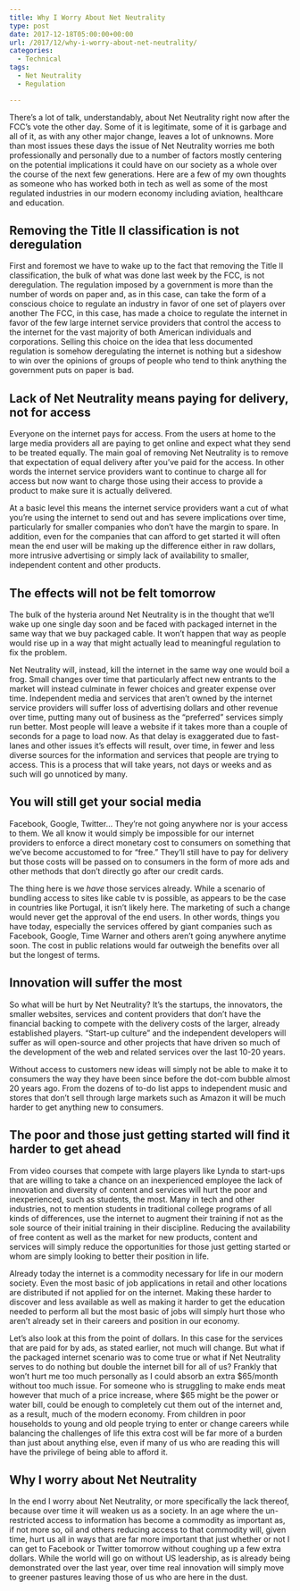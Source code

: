 ```yaml
---
title: Why I Worry About Net Neutrality
type: post
date: 2017-12-18T05:00:00+00:00
url: /2017/12/why-i-worry-about-net-neutrality/
categories:
  - Technical
tags:
  - Net Neutrality
  - Regulation

---
```

There’s a lot of talk, understandably, about Net Neutrality right now after the FCC’s vote the other day. Some of it is legitimate, some of it is garbage and all of it, as with any other major change, leaves a lot of unknowns. More than most issues these days the issue of Net Neutrality worries me both professionally and personally due to a number of factors mostly centering on the potential implications it could have on our society as a whole over the course of the next few generations. Here are a few of my own thoughts as someone who has worked both in tech as well as some of the most regulated industries in our modern economy including aviation, healthcare and education.
## Removing the Title II classification is not deregulation

First and foremost we have to wake up to the fact that removing the Title II classification, the bulk of what was done last week by the FCC, is not deregulation. The regulation imposed by a government is more than the number of words on paper and, as in this case, can take the form of a conscious choice to regulate an industry in favor of one set of players over another The FCC, in this case, has made a choice to regulate the internet in favor of the few large internet service providers that control the access to the internet for the vast majority of both American individuals and corporations. Selling this choice on the idea that less documented regulation is somehow deregulating the internet is nothing but a sideshow to win over the opinions of groups of people who tend to think anything the government puts on paper is bad.

## Lack of Net Neutrality means paying for delivery, not for access

Everyone on the internet pays for access. From the users at home to the large media providers all are paying to get online and expect what they send to be treated equally. The main goal of removing Net Neutrality is to remove that expectation of equal delivery after you’ve paid for the access. In other words the internet service providers want to continue to charge all for access but now want to charge those using their access to provide a product to make sure it is actually delivered.

At a basic level this means the internet service providers want a cut of what you’re using the internet to send out and has severe implications over time, particularly for smaller companies who don’t have the margin to spare. In addition, even for the companies that can afford to get started it will often mean the end user will be making up the difference either in raw dollars, more intrusive advertising or simply lack of availability to smaller, independent content and other products.

## The effects will not be felt tomorrow

The bulk of the hysteria around Net Neutrality is in the thought that we’ll wake up one single day soon and be faced with packaged internet in the same way that we buy packaged cable. It won’t happen that way as people would rise up in a way that might actually lead to meaningful regulation to fix the problem.

Net Neutrality will, instead, kill the internet in the same way one would boil a frog. Small changes over time that particularly affect new entrants to the market will instead culminate in fewer choices and greater expense over time. Independent media and services that aren’t owned by the internet service providers will suffer loss of advertising dollars and other revenue over time, putting many out of business as the “preferred” services simply run better. Most people will leave a website if it takes more than a couple of seconds for a page to load now. As that delay is exaggerated due to fast-lanes and other issues it’s effects will result, over time, in fewer and less diverse sources for the information and services that people are trying to access. This is a process that will take years, not days or weeks and as such will go unnoticed by many.

## You will still get your social media

Facebook, Google, Twitter… They’re not going anywhere nor is your access to them. We all know it would simply be impossible for our internet providers to enforce a direct monetary cost to consumers on something that we’ve become accustomed to for “free.” They’ll still have to pay for delivery but those costs will be passed on to consumers in the form of more ads and other methods that don’t directly go after our credit cards.

The thing here is we&nbsp;_have_ those services already. While a scenario of bundling access to sites like cable tv is possible, as appears to be the case in countries like Portugal, it isn’t likely here. The marketing of such a change would never get the approval of the end users. In other words, things you have today, especially the services offered by giant companies such as Facebook, Google, Time Warner and others aren’t going anywhere anytime soon. The cost in public relations would far outweigh the benefits over all but the longest of terms.

## Innovation will suffer the most

So what will be hurt by Net Neutrality? It’s the startups, the innovators, the smaller websites, services and content providers that don’t have the financial backing to compete with the delivery costs of the larger, already established players. “Start-up culture” and the independent developers will suffer as will open-source and other projects that have driven so much of the development of the web and related services over the last 10-20 years.

Without access to customers new ideas will simply not be able to make it to consumers the way they have been since before the dot-com bubble almost 20 years ago. From the dozens of to-do list apps to independent music and stores that don’t sell through large markets such as Amazon it will be much harder to get anything new to consumers.

## The poor and those just getting started will find it harder to get ahead

From video courses that compete with large players like Lynda to start-ups that are willing to take a chance on an inexperienced employee the lack of innovation and diversity of content and services will hurt the poor and inexperienced, such as students, the most. Many in tech and other industries, not to mention students in traditional college programs of all kinds of differences, use the internet to augment their training if not as the sole source of their initial training in their discipline. Reducing the availability of free content as well as the market for new products, content and services will simply reduce the opportunities for those just getting started or whom are simply looking to better their position in life.

Already today the internet is a commodity necessary for life in our modern society. Even the most basic of job applications in retail and other locations are distributed if not applied for on the internet. Making these harder to discover and less available as well as making it harder to get the education needed to perform all but the most basic of jobs will simply hurt those who aren’t already set in their careers and position in our economy.

Let’s also look at this from the point of dollars. In this case for the services that are paid for by ads, as stated earlier, not much will change. But what if the packaged internet scenario was to come true or what if Net Neutrality serves to do nothing but double the internet bill for all of us? Frankly that won’t hurt me too much personally as I could absorb an extra $65/month without too much issue. For someone who is struggling to make ends meat however that much of a price increase, where $65 might be the power or water bill, could be enough to completely cut them out of the internet and, as a result, much of the modern economy. From children in poor households to young and old people trying to enter or change careers while balancing the challenges of life this extra cost will be far more of a burden than just about anything else, even if many of us who are reading this will have the privilege of being able to afford it.

## Why I worry about Net Neutrality

In the end I worry about Net Neutrality, or more specifically the lack thereof, because over time it will weaken us as a society. In an age where the un-restricted access to information has become a commodity as important as, if not more so, oil and others reducing access to that commodity will, given time, hurt us all in ways that are far more important that just whether or not I can get to Facebook or Twitter tomorrow without coughing up a few extra dollars. While the world will go on without US leadership, as is already being demonstrated over the last year, over time real innovation will simply move to greener pastures leaving those of us who are here in the dust.